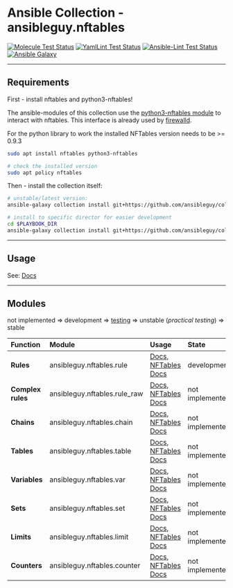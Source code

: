 # Ansible Collection - ansibleguy.nftables

[![Molecule Test Status](https://badges.ansibleguy.net/collection_nftables.molecule.svg)](https://github.com/ansibleguy/collection_nftables/blob/latest/roles/)
[![YamlLint Test Status](https://badges.ansibleguy.net/collection_nftables.yamllint.svg)](https://yamllint.readthedocs.io/en/stable/)
[![Ansible-Lint Test Status](https://badges.ansibleguy.net/collection_nftables.ansiblelint.svg)](https://ansible-lint.readthedocs.io/en/latest/)
[![Ansible Galaxy](https://img.shields.io/ansible/collection/COLLECTION-ID)](https://galaxy.ansible.com/ansibleguy/nftables)

----

## Requirements

First - install nftables and python3-nftables!

The ansible-modules of this collection use the [python3-nftables module](https://ral-arturo.org/2020/11/22/python-nftables-tutorial.html) to interact with nftables. This interface is already used by [firewalld](https://firewalld.org/2019/09/libnftables-JSON).

For the python library to work the installed NFTables version needs to be >= 0.9.3

```bash
sudo apt install nftables python3-nftables

# check the installed version
sudo apt policy nftables
```

Then - install the collection itself:

```bash
# unstable/latest version:
ansible-galaxy collection install git+https://github.com/ansibleguy/collection_nftables.git

# install to specific director for easier development
cd $PLAYBOOK_DIR
ansible-galaxy collection install git+https://github.com/ansibleguy/collection_nftables.git -p ./collections
```

----

## Usage

See: [Docs](https://github.com/ansibleguy/collection_nftables/blob/latest/Usage.rst)

----

## Modules

not implemented => development => [testing](https://github.com/ansibleguy/collection_nftables/blob/latest/tests) => unstable (_practical testing_) => stable

| Function          | Module                       | Usage                                                                                                                                                  | State           |
|:------------------|:-----------------------------|:-------------------------------------------------------------------------------------------------------------------------------------------------------|:----------------|
| **Rules**         | ansibleguy.nftables.rule     | [Docs](https://github.com/ansibleguy/collection_nftables/blob/latest/Usage.rst), [NFTables Docs](https://wiki.nftables.org/wiki-nftables/index.php/Quick_reference-nftables_in_10_minutes#Rules)                                                                          | development     |
| **Complex rules** | ansibleguy.nftables.rule_raw | [Docs](https://github.com/ansibleguy/collection_nftables/blob/latest/Usage.rst), [NFTables Docs](https://wiki.nftables.org/wiki-nftables/index.php/Quick_reference-nftables_in_10_minutes#Rules)                                                                          | not implemented |
| **Chains**        | ansibleguy.nftables.chain    | [Docs](https://github.com/ansibleguy/collection_nftables/blob/latest/Usage.rst), [NFTables Docs](https://wiki.nftables.org/wiki-nftables/index.php/Configuring_chains)                                                                          | not implemented |
| **Tables**        | ansibleguy.nftables.table    | [Docs](https://github.com/ansibleguy/collection_nftables/blob/latest/Usage.rst), [NFTables Docs](https://wiki.nftables.org/wiki-nftables/index.php/Configuring_tables)                                                                          | not implemented |
| **Variables**     | ansibleguy.nftables.var      | [Docs](https://github.com/ansibleguy/collection_nftables/blob/latest/Usage.rst), [NFTables Docs](https://wiki.nftables.org/wiki-nftables/index.php/Scripting#Defining_variables) | not implemented |
| **Sets**          | ansibleguy.nftables.set      | [Docs](https://github.com/ansibleguy/collection_nftables/blob/latest/Usage.rst), [NFTables Docs](https://wiki.nftables.org/wiki-nftables/index.php/Sets) | not implemented |
| **Limits**        | ansibleguy.nftables.limit    | [Docs](https://github.com/ansibleguy/collection_nftables/blob/latest/Usage.rst), [NFTables Docs](https://wiki.nftables.org/wiki-nftables/index.php/Limits) | not implemented |
| **Counters**      | ansibleguy.nftables.counter  | [Docs](https://github.com/ansibleguy/collection_nftables/blob/latest/Usage.rst), [NFTables Docs](https://wiki.nftables.org/wiki-nftables/index.php/Counters) | not implemented |
